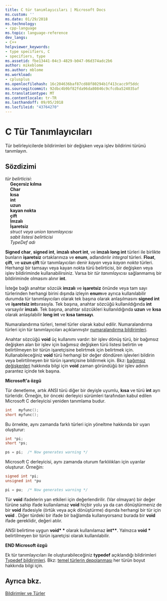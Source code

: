 ```yaml
---
title: C tür tanımlayıcıları | Microsoft Docs
ms.custom: ''
ms.date: 01/29/2018
ms.technology:
- cpp-language
ms.topic: language-reference
dev_langs:
- C++
helpviewer_keywords:
- type specifiers, C
- specifiers, type
ms.assetid: fbe13441-04c3-4829-b047-06d374adc2b6
author: mikeblome
ms.author: mblome
ms.workload:
- cplusplus
ms.openlocfilehash: 16c204636baf87cd88f80294b1f413cacc9f5ddc
ms.sourcegitcommit: 92dbc4b9bf82fda96da80846c9cfcdba524035af
ms.translationtype: MT
ms.contentlocale: tr-TR
ms.lasthandoff: 09/05/2018
ms.locfileid: "43764270"
---
```

# <a name="c-type-specifiers"></a>C Tür Tanımlayıcıları

Tür belirleyicilerde bildirimleri bir değişken veya işlev bildirimi türünü tanımlayın.

## <a name="syntax"></a>Sözdizimi

*tür belirticisi*:  
&nbsp;&nbsp;&nbsp;&nbsp;**Geçersiz kılma**  
&nbsp;&nbsp;&nbsp;&nbsp;**Char**  
&nbsp;&nbsp;&nbsp;&nbsp;**kısa**  
&nbsp;&nbsp;&nbsp;&nbsp;**int**  
&nbsp;&nbsp;&nbsp;&nbsp;**uzun**  
&nbsp;&nbsp;&nbsp;&nbsp;**kayan nokta**  
&nbsp;&nbsp;&nbsp;&nbsp;**çift**  
&nbsp;&nbsp;&nbsp;&nbsp;**İmzalı**  
&nbsp;&nbsp;&nbsp;&nbsp;**İşaretsiz**  
&nbsp;&nbsp;&nbsp;&nbsp;*struct veya union tanımlayıcısı*  
&nbsp;&nbsp;&nbsp;&nbsp;*sabit listesi belirticisi*  
&nbsp;&nbsp;&nbsp;&nbsp;*TypeDef adı*  

**Signed char**, **signed int**, **imzalı short int**, ve **imzalı long int** türleri ile birlikte bunların **işaretsiz**  ortaklarınıza ve **enum**, adlandırılır *integral* türleri. **Float**, **çift**, ve **uzun çift** tür tanımlayıcıları denir *kayan* veya *kayan nokta* türleri. Herhangi bir tamsayı veya kayan nokta türü belirticisi, bir değişken veya işlev bildiriminde kullanabilirsiniz. Varsa bir *tür tanımlayıcısı* sağlanmamış bir bildiriminde olmasını alınır **int**.

İsteğe bağlı anahtar sözcük **imzalı** ve **işaretsiz** önünde veya tam sayı türlerinden herhangi birini dışında izleyin **enum**ve ayrıca kullanılabilir durumda tür tanımlayıcıları olarak tek başına olarak anlaşılmasını **signed int** ve **işaretsiz int**sırasıyla. Tek başına, anahtar sözcüğü kullanıldığında **int** varsayılır **imzalı**. Tek başına, anahtar sözcükleri kullanıldığında **uzun** ve **kısa** olarak anlaşılabilir **long int** ve **kısa tamsayı**.

Numaralandırma türleri, temel türler olarak kabul edilir. Numaralandırma türleri için tür tanımlayıcıları açıklanmıştır [numaralandırma bildirimleri](../c-language/c-enumeration-declarations.md).

Anahtar sözcüğü **void** üç kullanımı vardır: bir işlev dönüş türü, bir bağımsız değişken alan bir işlev için bağımsız değişken türü listesi belirtin ve belirtilmeyen bir türün işaretçisine belirtmek için belirtmek için. Kullanabileceğiniz **void** türü herhangi bir değer döndüren işlevleri bildirin veya belirtilmeyen bir türün işaretçisine bildirmek için. Bkz: [bağımsız değişkenleri](../c-language/arguments.md) hakkında bilgi için **void** zaman göründüğü bir işlev adının parantez içinde tek başına.

**Microsoft'a özgü**

Tür denetleme, artık ANSI türü diğer bir deyişle uyumlu, **kısa** ve türü **int** ayrı türleridir. Örneğin, bir önceki derleyici sürümleri tarafından kabul edilen Microsoft C derleyicisi yeniden tanımlama budur.

```C
int   myfunc();
short myfunc();
```

Bu örnekte, aynı zamanda farklı türleri için yöneltme hakkında bir uyarı oluşturur:

```C
int *pi;
short *ps;

ps = pi;  /* Now generates warning */
```

Microsoft C derleyicisi, aynı zamanda oturum farklılıkları için uyarılar oluşturur. Örneğin:

```C
signed int *pi;
unsigned int *pu

pi = pu;  /* Now generates warning */
```

Tür **void** ifadelerin yan etkileri için değerlendirilir. (Var olmayan) bir değer türüne sahip ifade kullanılamaz **void** hiçbir yolu ya da can dönüştürmeniz de bir **void** ifadesiyle (örtük veya açık dönüştürme) dışında herhangi bir tür için **void** . Diğer türdeki bir ifade bir bağlamda kullanıyorsanız burada bir **void** ifade gereklidir, değeri atılır.

ANSI belirtime uygun <strong>void\* \*</strong>  olarak kullanılamaz <strong>int\*\*</strong>. Yalnızca **void** <strong>\*</strong> belirtilmeyen bir türün işaretçisi olarak kullanılabilir.

**END Microsoft özgü**

Ek tür tanımlayıcıları ile oluşturabileceğiniz **typedef** açıklandığı bildirimleri [Typedef bildirimleri](../c-language/typedef-declarations.md). Bkz: [temel türlerin depolanması](../c-language/storage-of-basic-types.md) her türün boyut hakkında bilgi için.

## <a name="see-also"></a>Ayrıca bkz.

[Bildirimler ve Türler](../c-language/declarations-and-types.md)  
